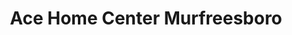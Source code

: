 ---
title: "Ace Home Center Murfreesboro"
url: /murfreesboro/ace-home-center-murfreesboro/
shop: Eisenwaren
---